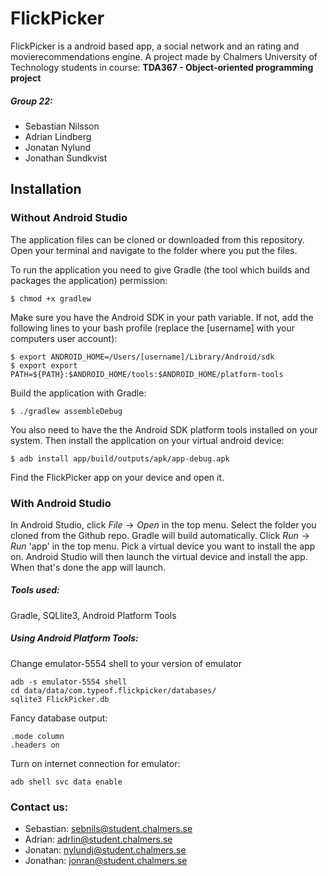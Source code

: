 # FlickPicker

FlickPicker is a android based app, a social network and an rating and movierecommendations engine.
A project made by Chalmers University of Technology students in course: **TDA367 - Object-oriented programming project**

##### Group 22:
- Sebastian Nilsson
- Adrian Lindberg
- Jonatan Nylund
- Jonathan Sundkvist

## Installation

### Without Android Studio

The application files can be cloned or downloaded from this repository. Open your terminal and navigate to the folder where you put the files.

To run the application you need to give Gradle (the tool which builds and packages the application) permission:
```
$ chmod +x gradlew
```
Make sure you have the Android SDK in your path variable. If not, add the following lines to your bash profile (replace the [username] with your computers user account):
```
$ export ANDROID_HOME=/Users/[username]/Library/Android/sdk
$ export export PATH=${PATH}:$ANDROID_HOME/tools:$ANDROID_HOME/platform-tools
```
Build the application with Gradle:
```
$ ./gradlew assembleDebug
```
You also need to have the the Android SDK platform tools installed on your system. Then install the application on your virtual android device: 
```
$ adb install app/build/outputs/apk/app-debug.apk
```
Find the FlickPicker app on your device and open it.

### With Android Studio

In Android Studio, click $File \rightarrow Open$ in the top menu. Select the folder you cloned from the Github repo. Gradle will build automatically. Click $Run \rightarrow Run$ 'app' in the top menu. Pick a virtual device you want to install the app on. Android Studio will then launch the virtual device and install the app. When that's done the app will launch.

##### Tools used: 
Gradle, SQLlite3, Android Platform Tools

##### Using Android Platform Tools:
Change emulator-5554 shell to your version of emulator

```
adb -s emulator-5554 shell
cd data/data/com.typeof.flickpicker/databases/
sqlite3 FlickPicker.db
```

Fancy database output:

```
.mode column
.headers on
```

Turn on internet connection for emulator:
```
adb shell svc data enable
```

### Contact us:
* Sebastian: sebnils@student.chalmers.se
* Adrian: adrlin@student.chalmers.se
* Jonatan: nylundj@student.chalmers.se
* Jonathan: jonran@student.chalmers.se

